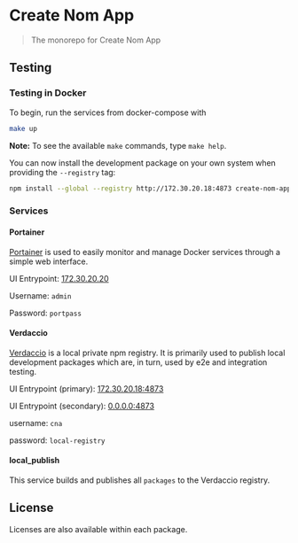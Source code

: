 # Create Nom App

> The monorepo for Create Nom App

## Testing

### Testing in Docker

To begin, run the services from docker-compose with

```bash
make up
```

**Note:** To see the available `make` commands, type `make help`.

You can now install the development package on your own system when providing
the `--registry` tag:

```bash
npm install --global --registry http://172.30.20.18:4873 create-nom-app
```

### Services

#### Portainer

[Portainer](https://github.com/portainer/portainer) is used to easily monitor
and manage Docker services through a simple web interface.

UI Entrypoint: [172.30.20.20](http://172.30.20.20)

Username: `admin`

Password: `portpass`

#### Verdaccio

[Verdaccio](https://github.com/verdaccio/verdaccio) is a local private npm
registry. It is primarily used to publish local development packages which are,
in turn, used by e2e and integration testing.

UI Entrypoint (primary): [172.30.20.18:4873](http://172.30.20.18:4873)

UI Entrypoint (secondary): [0.0.0.0:4873](http://0.0.0.0:4873)

username: `cna`

password: `local-registry`

#### local_publish

This service builds and publishes all `packages` to the Verdaccio registry.

## License

Licenses are also available within each package.
